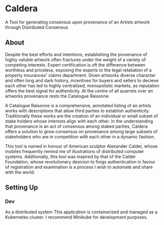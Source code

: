 # Caldera
A Tool for generating consensus upon provenance of an Artists artwork through Distributed Consensus

## About
Despite the best efforts and intentions, establishing the provenance of highly valuble artwork often fractures under the weight of a variety of competing interests. Expert certification is oft the difference between worthless and priceless, exposing the experts to the legal retaliation of a property insurances' claims department.  Given artworks diverse character and often long and dark history, incentives for buyers and sellers to decieve each other has led to highly centralized, monopolistic markets, as reputation offers the best signal for authenticity. At the centre of all quarrels over an artworks provenance rests the Catalogue Raisonne.

A Catalogue Raisonne is a comprehensive, annotated listing of an artists works with descriptions that allow third parties to establish authenticity.  Traditionally these works are the creation of an individual or small subset of stake holders whose interests align with each other. In the understanding that provenance is an act of consensus among staked parties, Caldera offers a solution to grow consensus on provenance among large subsets of stakeholders who are in competition with each other in a dynamic fashion.

This tool is named in honour of American sculptor Alexander Calder, whose mobiles frequently remind me of illustrations of distributed computer systems. Additionally, this tool was inspired by that of the Calder Foundation, whose revolutionary desicion to forgo authentication in favour of registration and examination is a process I wish to automate and share with the world.

## Setting Up

### Dev
As a distributed system This application is containerized and managed as a Kubernetes cluster. I recommend Minikube for development purposes.


